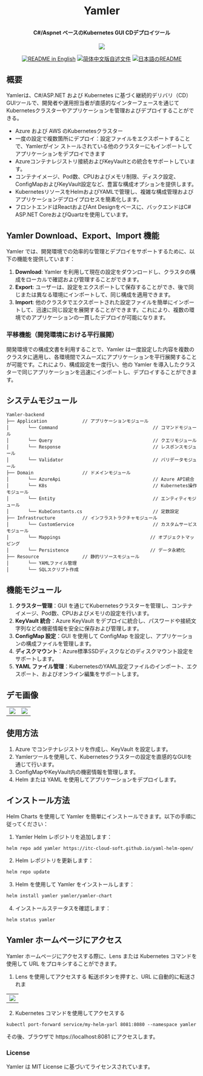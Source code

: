 <p align="center">

[//]: # (	<img alt="logo" src="https://oscimg.oschina.net/oscnet/up-b99b286755aef70355a7084753f89cdb7c9.png">)
</p>
<h1 align="center" style="margin: 30px 0 30px; font-weight: bold;">Yamler</h1>
<h4 align="center">C#/Aspnet ベースのKubernetes GUI CDデプロイツール</h4>
<p align="center">
	<a href="https://gitee.com/y_project/RuoYi-Cloud/blob/master/LICENSE"><img src="https://img.shields.io/github/license/mashape/apistatus.svg"></a>
</p>
<p align="center">
  <a href="./README.md"><img alt="README in English" src="https://img.shields.io/badge/English-d9d9d9"></a>
  <a href="./README_CN.md"><img alt="简体中文版自述文件" src="https://img.shields.io/badge/简体中文-d9d9d9"></a>
  <a href="./README_JA.md"><img alt="日本語のREADME" src="https://img.shields.io/badge/日本語-d9d9d9"></a>
</p>

## 概要

Yamlerは、C#/ASP.NET および Kubernetes に基づく継続的デリバリ（CD）GUIツールで、開発者や運用担当者が直感的なインターフェースを通じてKubernetesクラスターやアプリケーションを管理およびデプロイすることができる。
* Azure および AWS のKubernetesクラスター
* 一度の設定で複数箇所にデプロイ：設定ファイルをエクスポートすることで、Yamlerがイン
  ストールされている他のクラスターにもインポートしてアプリケーションをデプロイできます
* Azureコンテナレジストリ接続およびKeyVaultとの統合をサポートしています。
* コンテナイメージ、Pod数、CPUおよびメモリ制限、ディスク設定、ConfigMapおよびKeyVault設定など、豊富な構成オプションを提供します。
* KubernetesリソースをHelmおよびYAMLで管理し、複雑な構成管理およびアプリケーションデプロイプロセスを簡素化します。
* フロントエンドはReactおよびAnt Designをベースに、バックエンドはC# ASP.NET CoreおよびQuartzを使用しています。
## Yamler Download、Export、Import 機能

Yamler では、開発環境での効率的な管理とデプロイをサポートするために、以下の機能を提供しています：

1. **Download**: Yamler を利用して現在の設定をダウンロードし、クラスタの構成をローカルで確認および管理することができます。
2. **Export**: ユーザーは、設定をエクスポートして保存することができ、後で同じまたは異なる環境にインポートして、同じ構成を適用できます。
3. **Import**: 他のクラスタでエクスポートされた設定ファイルを簡単にインポートして、迅速に同じ設定を展開することができます。これにより、複数の環境でのアプリケーションの一貫したデプロイが可能になります。

### 平移機能（開発環境における平行展開）

開発環境での構成文書を利用することで、Yamler は一度設定した内容を複数のクラスタに適用し、各環境間でスムーズにアプリケーションを平行展開することが可能です。これにより、構成設定を一度行い、他の Yamler を導入したクラスターで同じアプリケーションを迅速にインポートし、デプロイすることができます。

## システムモジュール

~~~
Yamler-backend  
├── Application             // アプリケーションモジュール
│       └── Command                                   // コマンドモジュール 
│       └── Query                                     // クエリモジュール 
│       └── Response                                  // レスポンスモジュール 
│       └── Validator                                 // バリデータモジュール 
├── Domain                  // ドメインモジュール
│       └── AzureApi                                  // Azure API統合
│       └── K8s                                       // Kubernetes操作モジュール
│       └── Entity                                    // エンティティモジュール
│       └── KubeConstants.cs                          // 定数設定
├── Infrastructure          // インフラストラクチャモジュール
│       └── CustomService                             // カスタムサービスモジュール
│       └── Mappings                                 // オブジェクトマッピング
│       └── Persistence                              // データ永続化
├── Resource                // 静的リソースモジュール
│       └── YAMLファイル管理
│       └── SQLスクリプト作成
~~~

## 機能モジュール

1. **クラスター管理**：GUI を通じてKubernetesクラスターを管理し、コンテナイメージ、Pod数、CPUおよびメモリの設定を行います。
2. **KeyVault 統合**：Azure KeyVault をデプロイに統合し、パスワードや接続文字列などの機密情報を安全に保存および管理します。
3. **ConfigMap 設定**：GUI を使用して ConfigMap を設定し、アプリケーションの構成ファイルを管理します。
4. **ディスクマウント**：Azure標準SSDディスクなどのディスクマウント設定をサポートします。
5. **YAML ファイル管理**：KubernetesのYAML設定ファイルのインポート、エクスポート、およびオンライン編集をサポートします。

## デモ画像
<table>
    <tr>
        <td><img src="https://itc-cloud-soft.github.io/doc-open/img/yamler/yamler_1.png"/></td>
        <td><img src="https://itc-cloud-soft.github.io/doc-open/img/yamler/yamler_2.png"/></td>
    </tr>
</table>

## 使用方法

1. Azure でコンテナレジストリを作成し、KeyVault を設定します。
2. Yamlerツールを使用して、Kubernetesクラスターの設定を直感的なGUIを通じて行います。
3. ConfigMapやKeyVault内の機密情報を管理します。
4. Helm または YAML を使用してアプリケーションをデプロイします。

## インストール方法

Helm Charts を使用して Yamler を簡単にインストールできます。以下の手順に従ってください：

1. Yamler Helm レポジトリを追加します：
```bash
helm repo add yamler https://itc-cloud-soft.github.io/yaml-helm-open/
```
2.	Helm レポジトリを更新します：
```bash
helm repo update
```
3.	Helm を使用して Yamler をインストールします：
```bash
helm install yamler yamler/yamler-chart
```
4.	インストールステータスを確認します：
```bash
helm status yamler
```

## Yamler ホームページにアクセス
Yamler ホームページにアクセスする際に、Lens または Kubernetes コマンドを使用して URL をプロキシすることができます。

1. Lens を使用してアクセスする
転送ボタンを押すと、URL に自動的に転送されま
<table> <tr> <td><img src="https://itc-cloud-soft.github.io/doc-open/img/yamler/yamler_lens.png"/></td> </tr> </table>

2. Kubernetes コマンドを使用してアクセスする
```shell
kubectl port-forward service/my-helm-yarl 8081:8080 --namespace yamler
```
その後、ブラウザで https://localhost:8081 にアクセスします。
### License
Yamler は MIT License に基づいてライセンスされています。
